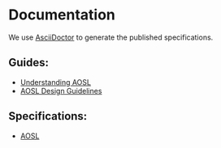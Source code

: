 Documentation
=============

We use [AsciiDoctor](http://asciidoctor.org/) to generate the published specifications.


Guides:
-------

 - [Understanding AOSL](./understanding-aosl.asciidoc)
 - [AOSL Design Guidelines](./aosl-design-guideline.asciidoc)

Specifications:
---------------

 - [AOSL](./aosl-specification.asciidoc)



